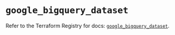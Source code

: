 # `google_bigquery_dataset`

Refer to the Terraform Registry for docs: [`google_bigquery_dataset`](https://registry.terraform.io/providers/hashicorp/google/5.29.0/docs/resources/bigquery_dataset).
